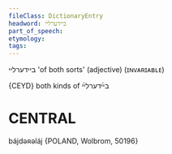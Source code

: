 ```yaml
---
fileClass: DictionaryEntry
headword: ביידערליי
part_of_speech: 
etymology: 
tags: 
---
```

ביידערליי
'of both sorts'
(adjective) (ɪɴᴠᴀʀɪᴀʙʟᴇ)

{CEYD}
both kinds of בײ֜דערלײ֜ 

CENTRAL
========

bájdəʀəláj {POLAND, Wolbrom, 50196}
